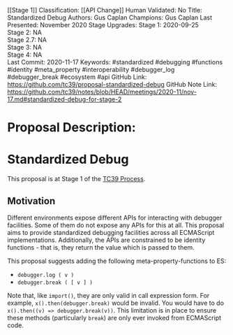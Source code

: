 [[Stage 1]]
Classification: [[API Change]]
Human Validated: No
Title: Standardized Debug
Authors: Gus Caplan
Champions: Gus Caplan
Last Presented: November 2020
Stage Upgrades: 
Stage 1: 2020-09-25  
Stage 2: NA  
Stage 2.7: NA  
Stage 3: NA  
Stage 4: NA  
Last Commit: 2020-11-17
Keywords: #standardized #debugging #functions #identity #meta_property #interoperability #debugger_log #debugger_break #ecosystem #api
GitHub Link: https://github.com/tc39/proposal-standardized-debug
GitHub Note Link: https://github.com/tc39/notes/blob/HEAD/meetings/2020-11/nov-17.md#standardized-debug-for-stage-2

# Proposal Description:
# Standardized Debug

This proposal is at Stage 1 of the [TC39 Process](https://tc39.es/process-document/).

## Motivation

Different environments expose different APIs for interacting with debugger
facilities. Some of them do not expose any APIs for this at all. This proposal
aims to provide standardized debugging facilities across all ECMAScript
implementations. Additionally, the APIs are constrained to be identity
functions - that is, they return the value which is passed to them.

This proposal suggests adding the following meta-property-functions to ES:

- `debugger.log ( v )`
- `debugger.break ( [ v ] )`

Note that, like `import()`, they are only valid in call expression form. For
example, `x().then(debugger.break)` would be invalid. You would have to do
`x().then((v) => debugger.break(v))`. This limitation is in place to ensure
these methods (particularly `break`) are only ever invoked from ECMAScript code.
